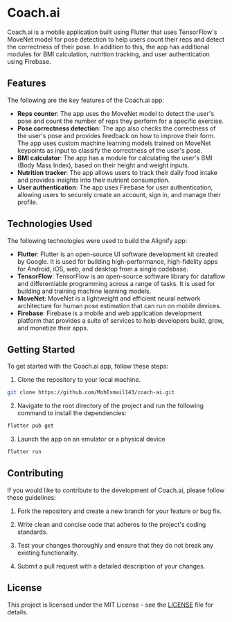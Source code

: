 # Coach.ai

Coach.ai is a mobile application built using Flutter that uses TensorFlow's MoveNet model for pose detection to help users count their reps and detect the correctness of their pose. In addition to this, the app has additional modules for BMI calculation, nutrition tracking, and user authentication using Firebase.

## Features

The following are the key features of the Coach.ai app:

- **Reps counter**: The app uses the MoveNet model to detect the user's pose and count the number of reps they perform for a specific exercise.
- **Pose correctness detection**: The app also checks the correctness of the user's pose and provides feedback on how to improve their form. The app uses custom machine learning models trained on MoveNet keypoints as input to classify the correctness of the user's pose.
- **BMI calculator**: The app has a module for calculating the user's BMI (Body Mass Index), based on their height and weight inputs.
- **Nutrition tracker**: The app allows users to track their daily food intake and provides insights into their nutrient consumption.
- **User authentication**: The app uses Firebase for user authentication, allowing users to securely create an account, sign in, and manage their profile.

## Technologies Used

The following technologies were used to build the Alignify app:

- **Flutter**: Flutter is an open-source UI software development kit created by Google. It is used for building high-performance, high-fidelity apps for Android, iOS, web, and desktop from a single codebase.
- **TensorFlow**: TensorFlow is an open-source software library for dataflow and differentiable programming across a range of tasks. It is used for building and training machine learning models.
- **MoveNet**: MoveNet is a lightweight and efficient neural network architecture for human pose estimation that can run on mobile devices.
- **Firebase**: Firebase is a mobile and web application development platform that provides a suite of services to help developers build, grow, and monetize their apps.

## Getting Started

To get started with the Coach.ai app, follow these steps:

1. Clone the repository to your local machine.

```bash
git clone https://github.com/MohEsmail143/coach-ai.git
```

2. Navigate to the root directory of the project and run the following command to install the dependencies:

```bash
flutter pub get
```

3. Launch the app on an emulator or a physical device

```bash
flutter run
```

## Contributing

If you would like to contribute to the development of Coach.ai, please follow these guidelines:

1. Fork the repository and create a new branch for your feature or bug fix.

2. Write clean and concise code that adheres to the project's coding standards.

3. Test your changes thoroughly and ensure that they do not break any existing functionality.

4. Submit a pull request with a detailed description of your changes.

## License

This project is licensed under the MIT License - see the [LICENSE](LICENSE) file for details.
